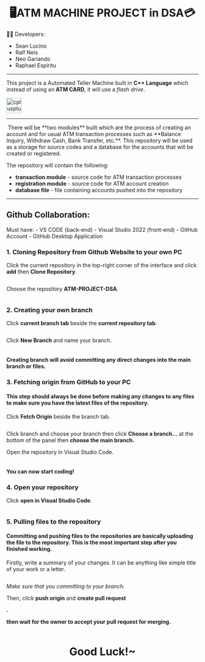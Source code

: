 <h1 align="center">🖥️ATM MACHINE PROJECT in DSA💳</h1>

🧑‍💻 Developers: 
- Sean Lucino
- Ralf Neis
- Neo Gariando
- Raphael Espiritu
 ---
This project is a Automated Teller Machine built in **C++ Language** which instead of using an **ATM CARD**, it will use a *flash drive*.

<img src="https://raw.githubusercontent.com/devicons/devicon/master/icons/cplusplus/cplusplus-original.svg" alt="cplusplus" width="40" height="40"/> </a> 

---

<p>&nbsp;There will be **two modules** built which are the process of creating an account and for usual ATM transaction processes such as **Balance Inquiry, Withdraw Cash, Bank Transfer, etc.**.
This repository will be used as a storage for source codes and a database for the accounts that will be created or registered.</p>

The repository will contain the following:
- **transaction module** - source code for ATM transaction processes
- **registration module** - source code for ATM account creation
- **database file** - file containing accounts pushed into the repository
  
---

<h2 align="left" > Github Collaboration: </h2>
Must have:
- VS CODE (back-end)
- Visual Studio 2022 (front-end)
- GitHub Account
- GitHub Desktop Application

<h3 align="left" > 1. Cloning Repository from Github Website to your own PC </h3>
    <p>Click the current repository in the top-right corner of the interface and click <b>add</b> then <b>Clone Repository</b>.</p>
    <img src="./assets/clone_repo.png" alt=""/> 
    <p>Choose the repository <b>ATM-PROJECT-DSA</b>.</p>
    <img src="./assets/pick_repo.png" alt=""/> 

<h3 align="left" > 2. Creating your own branch </h3>
    <p>Click <b>current branch tab</b> beside the <b>current repository tab</b>.</p>
    <img src="./assets/create_branch.png" alt=""/>
    <p>Click <b>New Branch</b> and name your branch.</p>
    <img src="./assets/name_branch.png" alt=""/> 
    <h4><b>Creating branch will avoid committing any direct changes into the main branch or files.</b></h4>


<h3 align="left" > 3. Fetching origin from GitHub to your PC </h3>
    <h4>This step should always be done before making any changes to any files to make sure you have the <b>latest files of the repository.</b></h4>
    <p>Click <b>Fetch Origin</b> beside the branch tab.</p>
    <img src="./assets/fetch_origin.png" alt=""/> </a> 
    <p>Click branch and choose your branch then click <b>Choose a branch...</b> at the bottom of the panel then <b>choose the main branch.</b></p>
    <p>Open the repository in Visual Studio Code.</p>
    <img src="./assets/open_vs.png" alt=""/> </a> 
    <h4><b>You can now start coding!</b></h4>

<h3 align="left" > 4. Open your repository </h3>
    <p>Click <b>open in Visual Studio Code</b>.</p>
    <img src="./assets/open_vs.png" alt=""/> 

<h3 align="left" > 5. Pulling files to the repository </h3>
    <h4>Committing and pushing files to the repositories are basically uploading the file to the repository. This is the most important step after you finished working.</h4>
    <p>Firstly, write a summary of your changes. It can be anything like simple title of your work or a letter.</p>
    <img src="./assets/commit_branch.png" alt=""/> 
    <p><i>Make sure that you committing to your branch.</i></p>
    <p>Then, click <b>push origin</b> and <b>create pull request</p>.
    <img src="./assets/push_change.png" alt=""/>
    <img src="./assets/create_req.png" alt=""/> 
    <br>
    <p>then wait for the owner to accept your pull request for merging.</p>
    <img src="./assets/git_pull.png" alt=""/> 
    <h1 align='center'>Good Luck!~</h1>
    

